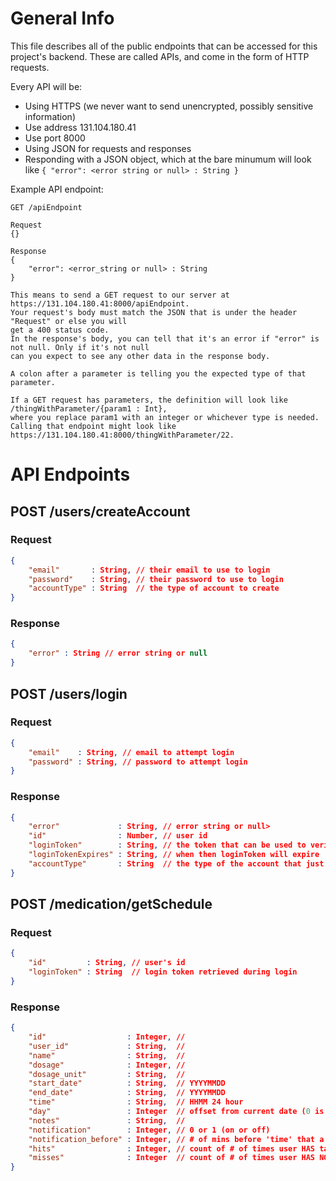 # General Info
This file describes all of the public endpoints that can be accessed for this project's backend.
These are called APIs, and come in the form of HTTP requests.

Every API will be:
- Using HTTPS (we never want to send unencrypted, possibly sensitive information)
- Use address 131.104.180.41
- Use port 8000
- Using JSON for requests and responses
- Responding with a JSON object, which at the bare minumum will look like 
`{ "error": <error string or null> : String }`

Example API endpoint:
```
GET /apiEndpoint

Request
{}

Response
{
    "error": <error_string or null> : String
}

This means to send a GET request to our server at https://131.104.180.41:8000/apiEndpoint.
Your request's body must match the JSON that is under the header "Request" or else you will
get a 400 status code.
In the response's body, you can tell that it's an error if "error" is not null. Only if it's not null
can you expect to see any other data in the response body.

A colon after a parameter is telling you the expected type of that parameter.

If a GET request has parameters, the definition will look like /thingWithParameter/{param1 : Int},
where you replace param1 with an integer or whichever type is needed.
Calling that endpoint might look like https://131.104.180.41:8000/thingWithParameter/22.
```

# API Endpoints
## POST /users/createAccount
### Request
```json
{
    "email"       : String, // their email to use to login
    "password"    : String, // their password to use to login
    "accountType" : String  // the type of account to create
}
```

### Response
```json
{
    "error" : String // error string or null
}
```

## POST /users/login
### Request
```json
{
    "email"    : String, // email to attempt login
    "password" : String, // password to attempt login
}
```

### Response
```json
{
    "error"             : String, // error string or null>
    "id"                : Number, // user id
    "loginToken"        : String, // the token that can be used to verify correct login
    "loginTokenExpires" : String, // when then loginToken will expire
    "accountType"       : String  // the type of the account that just logged in
}
```

## POST /medication/getSchedule
### Request
```json
{
    "id"         : String, // user's id
    "loginToken" : String  // login token retrieved during login
}
```

### Response
```json
{
    "id"                  : Integer, // 
    "user_id"             : String,  // 
    "name"                : String,  // 
    "dosage"              : Integer, // 
    "dosage_unit"         : String,  // 
    "start_date"          : String,  // YYYYMMDD
    "end_date"            : String,  // YYYYMMDD
    "time"                : String,  // HHMM 24 hour
    "day"                 : Integer  // offset from current date (0 is today, 1 is tomorrow, etc.)
    "notes"               : String,  // 
    "notification"        : Integer, // 0 or 1 (on or off)
    "notification_before" : Integer, // # of mins before 'time' that a notification is to be sent
    "hits"                : Integer, // count of # of times user HAS taking the medication
    "misses"              : Integer  // count of # of times user HAS NOT taking the medication
}
```